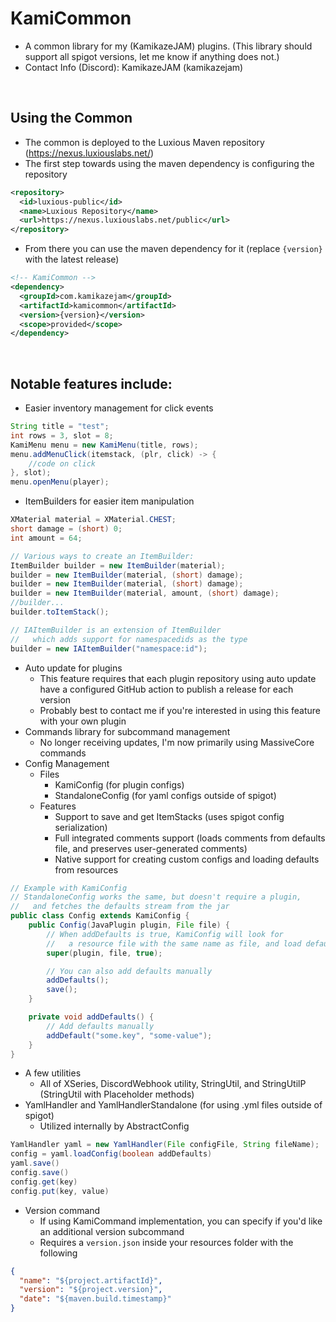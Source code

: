 # KamiCommon

- A common library for my (KamikazeJAM) plugins. (This library should support all spigot versions, let me know if anything does not.)
-  Contact Info (Discord): KamikazeJAM (kamikazejam)

&nbsp;

## Using the Common
- The common is deployed to the Luxious Maven repository (https://nexus.luxiouslabs.net/)
- The first step towards using the maven dependency is configuring the repository
```xml
<repository>
  <id>luxious-public</id>
  <name>Luxious Repository</name>
  <url>https://nexus.luxiouslabs.net/public</url>
</repository>
```
- From there you can use the maven dependency for it (replace `{version}` with the latest release)
```xml
<!-- KamiCommon -->
<dependency>
  <groupId>com.kamikazejam</groupId>
  <artifactId>kamicommon</artifactId>
  <version>{version}</version>
  <scope>provided</scope>
</dependency>
```

&nbsp;
&nbsp;

## Notable features include:
- Easier inventory management for click events
``` java
String title = "test";
int rows = 3, slot = 8;
KamiMenu menu = new KamiMenu(title, rows);
menu.addMenuClick(itemstack, (plr, click) -> {
    //code on click
}, slot);
menu.openMenu(player);
```
- ItemBuilders for easier item manipulation
``` java
XMaterial material = XMaterial.CHEST;
short damage = (short) 0;
int amount = 64;

// Various ways to create an ItemBuilder:
ItemBuilder builder = new ItemBuilder(material);
builder = new ItemBuilder(material, (short) damage);
builder = new ItemBuilder(material, (short) damage);
builder = new ItemBuilder(material, amount, (short) damage);
//builder...
builder.toItemStack();

// IAItemBuilder is an extension of ItemBuilder
//   which adds support for namespacedids as the type
builder = new IAItemBuilder("namespace:id");
```
- Auto update for plugins
   - This feature requires that each plugin repository using auto update have a configured GitHub action to publish a release for each version
   - Probably best to contact me if you're interested in using this feature with your own plugin
- Commands library for subcommand management
  - No longer receiving updates, I'm now primarily using MassiveCore commands
- Config Management
  - Files
    - KamiConfig (for plugin configs)
    - StandaloneConfig (for yaml configs outside of spigot)
  - Features
    - Support to save and get ItemStacks (uses spigot config serialization)
    - Full integrated comments support (loads comments from defaults file, and preserves user-generated comments)
    - Native support for creating custom configs and loading defaults from resources
```java
// Example with KamiConfig 
// StandaloneConfig works the same, but doesn't require a plugin, 
//   and fetches the defaults stream from the jar
public class Config extends KamiConfig {
    public Config(JavaPlugin plugin, File file) {
        // When addDefaults is true, KamiConfig will look for
        //   a resource file with the same name as file, and load defaults
        super(plugin, file, true);

        // You can also add defaults manually
        addDefaults();
        save();
    }

    private void addDefaults() {
        // Add defaults manually
        addDefault("some.key", "some-value");
    }
}
```
- A few utilities
   - All of XSeries, DiscordWebhook utility, StringUtil, and StringUtilP (StringUtil with Placeholder methods)
- YamlHandler and YamlHandlerStandalone (for using .yml files outside of spigot)
  - Utilized internally by AbstractConfig
``` java
YamlHandler yaml = new YamlHandler(File configFile, String fileName);
config = yaml.loadConfig(boolean addDefaults)
yaml.save()
config.save()
config.get(key)
config.put(key, value)
```
- Version command
   - If using KamiCommand implementation, you can specify if you'd like an additional version subcommand
   - Requires a `version.json` inside your resources folder with the following
```json
{
  "name": "${project.artifactId}",
  "version": "${project.version}",
  "date": "${maven.build.timestamp}"
}
```